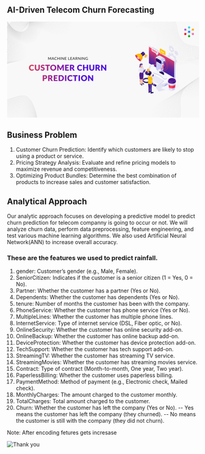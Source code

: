 ## AI-Driven Telecom Churn Forecasting
![image alt](https://github.com/OneBlack333/Images/blob/main/churn-prediction.png)


## Business Problem

1. Customer Churn Prediction: Identify which customers are likely to stop using a product or service.
2. Pricing Strategy Analysis: Evaluate and refine pricing models to maximize revenue and competitiveness.
3. Optimizing Product Bundles: Determine the best combination of products to increase sales and customer satisfaction.

## Analytical Approach

Our analytic approach focuses on developing a predictive model to predict churn prediction for telecom companny is going to occur or not. We will analyze churn data, perform data preprocessing, feature engineering, and test various machine learning algorithms. We also used Artificial Neural Network(ANN) to increase overall accuracy.

### These are the features we used to predict rainfall.

1) gender: Customer’s gender (e.g., Male, Female).
2) SeniorCitizen: Indicates if the customer is a senior citizen (1 = Yes, 0 = No).
3) Partner: Whether the customer has a partner (Yes or No).
4) Dependents: Whether the customer has dependents (Yes or No).
5) tenure: Number of months the customer has been with the company.
6) PhoneService: Whether the customer has phone service (Yes or No).
7) MultipleLines: Whether the customer has multiple phone lines.
8) InternetService: Type of internet service (DSL, Fiber optic, or No).
9) OnlineSecurity: Whether the customer has online security add-on.
10) OnlineBackup: Whether the customer has online backup add-on.
11) DeviceProtection: Whether the customer has device protection add-on.
12) TechSupport: Whether the customer has tech support add-on.
13) StreamingTV: Whether the customer has streaming TV service.
14) StreamingMovies: Whether the customer has streaming movies service.
15) Contract: Type of contract (Month-to-month, One year, Two year).
16) PaperlessBilling: Whether the customer uses paperless billing.
17) PaymentMethod: Method of payment (e.g., Electronic check, Mailed check).
18) MonthlyCharges: The amount charged to the customer monthly.
19) TotalCharges: Total amount charged to the customer.
20) Churn: Whether the customer has left the company (Yes or No).
-- Yes means the customer has left the company (they churned).
-- No means the customer is still with the company (they did not churn).

Note: After encoding fetures gets incresase

![Thank you](https://media.giphy.com/media/gEP2k49ndOqJDBSPZl/giphy.gif)

